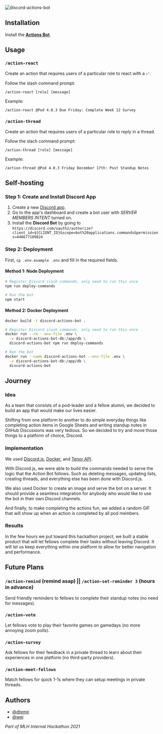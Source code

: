 ![discord-actions-bot](https://socialify.git.ci/wei/discord-actions-bot/image?description=1&font=Bitter&logo=https%3A%2F%2Fdiscord.com%2Fassets%2F145dc557845548a36a82337912ca3ac5.svg&name=1&pattern=Plus&theme=Dark)


## Installation

Install the [**Actions Bot**](https://discord.com/oauth2/authorize?client_id=922524247274950666&scope=bot%20applications.commands&permissions=446677109824).


## Usage

### `/action-react`

Create an action that requires users of a particular role to react with a ✅.

Follow the slash command prompt:
```
/action-react [role] [message]
```

Example:
```
/action-react @Pod 4.0.3 Due Friday: Complete Week 12 Survey
```

### `/action-thread`

Create an action that requires users of a particular role to reply in a thread.

Follow the slach command prompt:
```
/action-thread [role] [message]
```

Example:
```
/action-thread @Pod 4.0.3 Friday December 17th: Post Standup Notes
```


## Self-hosting

### Step 1: Create and Install Discord App

1. Create a new [Discord app](https://discord.com/developers/applications).
1. Go to the app's dashboard and create a bot user with _SERVER MEMBERS INTENT_ turned on.
1. Install the **Discord Bot** by going to `https://discord.com/oauth2/authorize?client_id=${CLIENT_ID}&scope=bot%20applications.commands&permissions=446677109824`

### Step 2: Deployment

First, `cp .env.example .env` and fill in the required fields.

#### Method 1: Node Deployment
```bash
# Register Discord slash commands, only need to run this once
npm run deploy-commands

# Run the bot
npm start
```

#### Method 2: Docker Deployment

```bash
docker build -t discord-actions-bot .

# Register Discord slash commands, only need to run this once
docker run --rm --env-file .env \
  -v discord-actions-bot-db:/app/db \
  discord-actions-bot npm run deploy-commands

# Run the bot
docker run --name discord-actions-bot --env-file .env \
  -v discord-actions-bot-db:/app/db \
  discord-actions-bot
```


## Journey

### Idea

As a team that consists of a pod-leader and a fellow alumni, we decided to build an app that would make our lives easier.

Shifting from one platform to another to do simple everyday things like completing action items in Google Sheets and writing standup notes in GitHub Discussions was very tedious. So we decided to try and move those things to a platform of choice, Discord.

### Implementation

We used [Discord.js](https://discord.js.org/#/), [Docker](https://www.docker.com/), and [Tenor API](https://tenor.com/gifapi/documentation).

With Discord.js, we were able to build the commands needed to serve the logic that the Action Bot follows. Such as deleting messages, updating lists, creating threads, and everything else has been done with Discord.js.

We also used Docker to create an image and serve the bot on a server. It should provide a seamless integration for anybody who would like to use the bot in their own Discord channels.

And finally, to make completing the actions fun, we added a random GIF that will show up when an action is completed by all pod members.

### Results

In the few hours we put toward this hackathon project, we built a stable product that will let fellows complete their tasks without leaving Discord. It will let us keep everything within one platform to allow for better navigation and performance.

## Future Plans

### `/action-remind` (remind asap) || `/action-set-reminder 3` (hours in advance)

Send friendly reminders to fellows to complete their standup notes (no need for messages).

### `/action-vote`

Let fellows vote to play their favorite games on gamedays (no more annoying zoom polls).

### `/action-survey`

Ask fellows for their feedback in a private thread to learn about their experiences in one platform (no third-party providers).

### `/action-meet-fellows`

Match fellows for quick 1-1s where they can setup meetings in private threads.


## Authors

- [@dtemir](https://github.com/dtemir)
- [@wei](https://github.com/wei)

_Part of MLH Internal Hackathon 2021_
